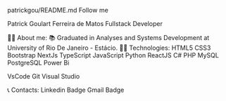 patrickgou/README.md
Follow me

Patrick Goulart Ferreira de Matos
Fullstack Developer

👨‍🦰 About me:
📚 Graduated in Analyses and Systems Development at University of Rio De Janeiro - Estácio.
🧑‍💻 Technologies:
HTML5 CSS3 Bootstrap NextJs TypeScript JavaScript Python ReactJS C# PHP MySQL PostgreSQL Power Bi

VsCode Git  Visual Studio

📞 Contacts:
Linkedin Badge Gmail Badge  
